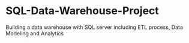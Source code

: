 # SQL-Data-Warehouse-Project
Building a data warehouse with SQL server including ETL process, Data Modeling and Analytics
